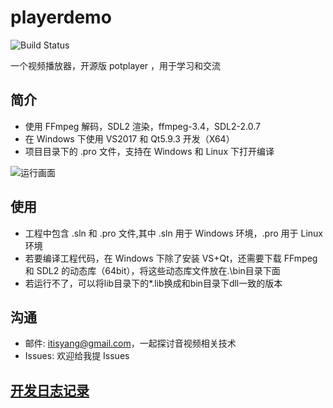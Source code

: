 # playerdemo
![Build Status](https://travis-ci.org/itisyang/playerdemo.svg?branch=master)

一个视频播放器，开源版 potplayer ，用于学习和交流

## 简介
- 使用 FFmpeg 解码，SDL2 渲染，ffmpeg-3.4，SDL2-2.0.7
- 在 Windows 下使用 VS2017 和 Qt5.9.3 开发（X64）
- 项目目录下的 .pro 文件，支持在 Windows 和 Linux 下打开编译

![运行画面](https://raw.githubusercontent.com/itisyang/MyImages/master/playerdemo/0.png)



## 使用
- 工程中包含 .sln 和 .pro 文件,其中 .sln 用于 Windows 环境，.pro 用于 Linux 环境
- 若要编译工程代码，在 Windows 下除了安装 VS+Qt，还需要下载 FFmpeg 和 SDL2 的动态库（64bit），将这些动态库文件放在.\bin目录下面
- 若运行不了，可以将lib目录下的*.lib换成和bin目录下dll一致的版本

## 沟通
- 邮件: itisyang@gmail.com，一起探讨音视频相关技术
- Issues: 欢迎给我提 Issues 

## [开发日志记录](https://github.com/itisyang/playerdemo/blob/master/note.md)


